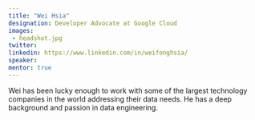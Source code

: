```yaml
---
title: "Wei Hsia"
designation: Developer Advocate at Google Cloud
images:
 - headshot.jpg
twitter:
linkedin: https://www.linkedin.com/in/weifonghsia/
speaker: 
mentor: true
---
```


Wei has been lucky enough to work with some of the largest technology companies in the world addressing their data needs. He has a deep background and passion in data engineering.

